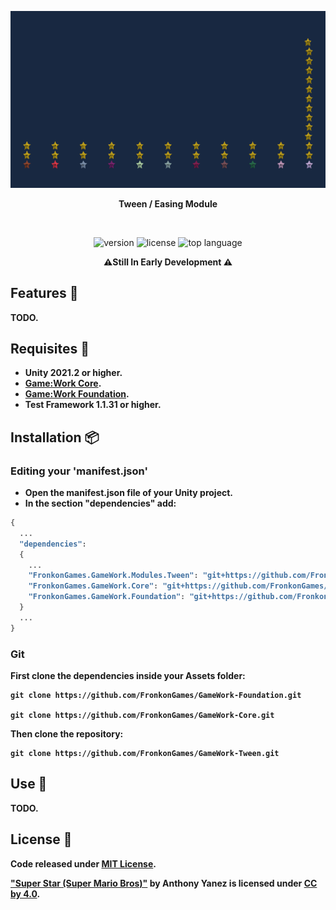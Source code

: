 <p align="center"><img src="Documentation/Animation.gif" /></p>

<p align="center"><b>Tween / Easing Module</b></p>

<br>
<p align="center">
  <a style="text-decoration:none">
    <img src="https://img.shields.io/github/package-json/v/FronkonGames/GameWork-Tween-Module?style=flat-square" alt="version" />
  </a>  
  <a style="text-decoration:none">
    <img src="https://img.shields.io/github/license/FronkonGames/GameWork-Tween-Module?style=flat-square" alt="license" />
  </a>
  <a style="text-decoration:none">
    <img src="https://img.shields.io/github/languages/top/FronkonGames/GameWork-Tween-Module?style=flat-square" alt="top language" />
  </a>
</p>

<p align="center"><b>⚠️Still In Early Development ⚠️<b/></p>

## Features 🎇

TODO.

## Requisites 🔧

- Unity 2021.2 or higher.
- [Game:Work Core](https://github.com/FronkonGames/GameWork-Core).
- [Game:Work Foundation](https://github.com/FronkonGames/GameWork-Foundation).
- Test Framework 1.1.31 or higher.

## Installation 📦️

### Editing your 'manifest.json'

- Open the manifest.json file of your Unity project.
- In the section "dependencies" add:

```c#
{
  ...
  "dependencies":
  {
    ...
    "FronkonGames.GameWork.Modules.Tween": "git+https://github.com/FronkonGames/GameWork-Tween.git",
    "FronkonGames.GameWork.Core": "git+https://github.com/FronkonGames/GameWork-Core.git",
    "FronkonGames.GameWork.Foundation": "git+https://github.com/FronkonGames/GameWork-Foundation.git"
  }
  ...
}
```

### Git

First clone the dependencies inside your Assets folder:

```
git clone https://github.com/FronkonGames/GameWork-Foundation.git

git clone https://github.com/FronkonGames/GameWork-Core.git
```

Then clone the repository:

```
git clone https://github.com/FronkonGames/GameWork-Tween.git
```

## Use 🚀

TODO.

## License 📜

Code released under [MIT License](https://github.com/FronkonGames/GameWork-Scene-Module/blob/main/LICENSE).

["Super Star (Super Mario Bros)"](https://skfb.ly/6zQLq) by Anthony Yanez is licensed under [CC by 4.0](http://creativecommons.org/licenses/by/4.0/).